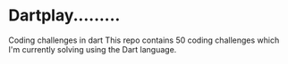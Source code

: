 # Dartplay.........
Coding challenges in dart
This repo contains 50 coding challenges which I'm currently solving using the Dart language.
